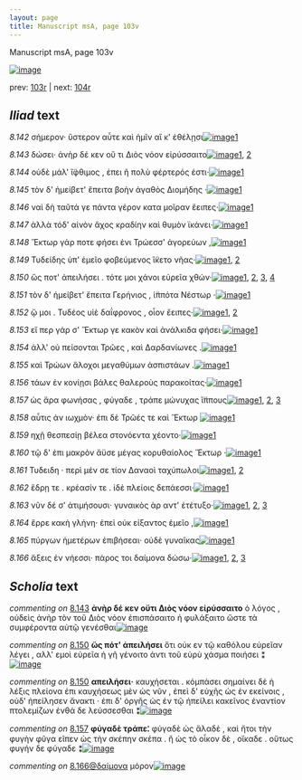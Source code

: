 ```yaml
---
layout: page
title: Manuscript msA, page 103v
---
```


Manuscript msA, page 103v

[![image](http://www.homermultitext.org/iipsrv?OBJ=IIP,1.0&FIF=/project/homer/pyramidal/deepzoom/hmt/vaimg/2017a/VA103VN_0606.tif&WID=100&CVT=JPEG)](http://www.homermultitext.org/ict2/?urn=urn:cite2:hmt:vaimg.2017a:VA103VN_0606)

prev:  [103r](../103r) | next:  [104r](../104r)

## *Iliad* text

*8.142* <a id="8.142"/> σήμερον· ὕστερον αὖτε καὶ ἡμῖν αἴ κ' ἐθέλῃσι[![image](http://www.homermultitext.org/iipsrv?OBJ=IIP,1.0&FIF=/project/homer/pyramidal/deepzoom/hmt/vaimg/2017a/VA103VN_0606.tif&RGN=0.4464,0.2434,0.3453,0.0316&WID=1000&CVT=JPEG)](http://www.homermultitext.org/ict2/?urn=urn:cite2:hmt:vaimg.2017a:VA103VN_0606@0.4464,0.2434,0.3453,0.0316)[1](#msA_8.1)

*8.143* <a id="8.143"/> δώσει· ἀνὴρ δέ κεν οὔ τι Διὸς νόον εἰρύσσαιτο[![image](http://www.homermultitext.org/iipsrv?OBJ=IIP,1.0&FIF=/project/homer/pyramidal/deepzoom/hmt/vaimg/2017a/VA103VN_0606.tif&RGN=0.4515,0.2637,0.3534,0.027&WID=1000&CVT=JPEG)](http://www.homermultitext.org/ict2/?urn=urn:cite2:hmt:vaimg.2017a:VA103VN_0606@0.4515,0.2637,0.3534,0.027)[1](#msA_8.1), [2](#msA_8.116)

*8.144* <a id="8.144"/> οὐδὲ μάλ' ἴ̈φθιμος , ἐπει ῆ πολὺ φέρτερός ἐστι·[![image](http://www.homermultitext.org/iipsrv?OBJ=IIP,1.0&FIF=/project/homer/pyramidal/deepzoom/hmt/vaimg/2017a/VA103VN_0606.tif&RGN=0.4525,0.281,0.3644,0.0293&WID=1000&CVT=JPEG)](http://www.homermultitext.org/ict2/?urn=urn:cite2:hmt:vaimg.2017a:VA103VN_0606@0.4525,0.281,0.3644,0.0293)[1](#msA_8.1)

*8.145* <a id="8.145"/> τὸν δ' ἠμείβετ' ἔπειτα βοὴν ἀγαθὸς Διομήδης ·[![image](http://www.homermultitext.org/iipsrv?OBJ=IIP,1.0&FIF=/project/homer/pyramidal/deepzoom/hmt/vaimg/2017a/VA103VN_0606.tif&RGN=0.4505,0.299,0.3744,0.0316&WID=1000&CVT=JPEG)](http://www.homermultitext.org/ict2/?urn=urn:cite2:hmt:vaimg.2017a:VA103VN_0606@0.4505,0.299,0.3744,0.0316)[1](#msA_8.1)

*8.146* <a id="8.146"/> ναὶ δὴ ταῦτά γε πάντα γέρον κατα μοῖραν ἔειπες·[![image](http://www.homermultitext.org/iipsrv?OBJ=IIP,1.0&FIF=/project/homer/pyramidal/deepzoom/hmt/vaimg/2017a/VA103VN_0606.tif&RGN=0.4535,0.3156,0.3864,0.0346&WID=1000&CVT=JPEG)](http://www.homermultitext.org/ict2/?urn=urn:cite2:hmt:vaimg.2017a:VA103VN_0606@0.4535,0.3156,0.3864,0.0346)[1](#msA_8.1)

*8.147* <a id="8.147"/> ἀλλὰ τόδ' αἰνὸν ἄχος κραδίην καὶ θυμὸν ϊκάνει·[![image](http://www.homermultitext.org/iipsrv?OBJ=IIP,1.0&FIF=/project/homer/pyramidal/deepzoom/hmt/vaimg/2017a/VA103VN_0606.tif&RGN=0.4565,0.3343,0.3984,0.0353&WID=1000&CVT=JPEG)](http://www.homermultitext.org/ict2/?urn=urn:cite2:hmt:vaimg.2017a:VA103VN_0606@0.4565,0.3343,0.3984,0.0353)[1](#msA_8.1)

*8.148* <a id="8.148"/> Ἕκτωρ γάρ ποτε φήσει 					ἐνι Τρώεσσ' ἀγορεύων ,[![image](http://www.homermultitext.org/iipsrv?OBJ=IIP,1.0&FIF=/project/homer/pyramidal/deepzoom/hmt/vaimg/2017a/VA103VN_0606.tif&RGN=0.4484,0.3554,0.3734,0.0353&WID=1000&CVT=JPEG)](http://www.homermultitext.org/ict2/?urn=urn:cite2:hmt:vaimg.2017a:VA103VN_0606@0.4484,0.3554,0.3734,0.0353)[1](#msA_8.1)

*8.149* <a id="8.149"/> Τυδείδης ὑπ' ἐμεῖο 					φοβεύμενος ἵ̈κετο νῆας·[![image](http://www.homermultitext.org/iipsrv?OBJ=IIP,1.0&FIF=/project/homer/pyramidal/deepzoom/hmt/vaimg/2017a/VA103VN_0606.tif&RGN=0.4414,0.3757,0.3904,0.0338&WID=1000&CVT=JPEG)](http://www.homermultitext.org/ict2/?urn=urn:cite2:hmt:vaimg.2017a:VA103VN_0606@0.4414,0.3757,0.3904,0.0338)[1](#msA_8.1), [2](#msAint_8.126)

*8.150* <a id="8.150"/> ὥς ποτ' ἀπειλήσει . τότε μοι χάνοι εὐρεῖα χθών·[![image](http://www.homermultitext.org/iipsrv?OBJ=IIP,1.0&FIF=/project/homer/pyramidal/deepzoom/hmt/vaimg/2017a/VA103VN_0606.tif&RGN=0.4434,0.3944,0.4064,0.0308&WID=1000&CVT=JPEG)](http://www.homermultitext.org/ict2/?urn=urn:cite2:hmt:vaimg.2017a:VA103VN_0606@0.4434,0.3944,0.4064,0.0308)[1](#msAint_8.127), [2](#msA_8.118), [3](#msA_8.1), [4](#msA_8.117)

*8.151* <a id="8.151"/> τὸν δ' ἠμείβετ' ἔπειτα Γερήνιος , ἱ̈ππότα Νέστωρ ·[![image](http://www.homermultitext.org/iipsrv?OBJ=IIP,1.0&FIF=/project/homer/pyramidal/deepzoom/hmt/vaimg/2017a/VA103VN_0606.tif&RGN=0.4595,0.4155,0.3844,0.0308&WID=1000&CVT=JPEG)](http://www.homermultitext.org/ict2/?urn=urn:cite2:hmt:vaimg.2017a:VA103VN_0606@0.4595,0.4155,0.3844,0.0308)[1](#msA_8.1)

*8.152* <a id="8.152"/> ᾤ μοι . Τυδέος υἱὲ δαΐφρονος , οἷον ἔειπες·[![image](http://www.homermultitext.org/iipsrv?OBJ=IIP,1.0&FIF=/project/homer/pyramidal/deepzoom/hmt/vaimg/2017a/VA103VN_0606.tif&RGN=0.4575,0.432,0.3564,0.0308&WID=1000&CVT=JPEG)](http://www.homermultitext.org/ict2/?urn=urn:cite2:hmt:vaimg.2017a:VA103VN_0606@0.4575,0.432,0.3564,0.0308)[1](#msA_8.1), [2](#msAim_8.123)

*8.153* <a id="8.153"/> εἴ περ γάρ σ' Ἕκτωρ γε 					κακὸν καὶ ἀνάλκιδα φήσει·[![image](http://www.homermultitext.org/iipsrv?OBJ=IIP,1.0&FIF=/project/homer/pyramidal/deepzoom/hmt/vaimg/2017a/VA103VN_0606.tif&RGN=0.4635,0.4478,0.3984,0.0338&WID=1000&CVT=JPEG)](http://www.homermultitext.org/ict2/?urn=urn:cite2:hmt:vaimg.2017a:VA103VN_0606@0.4635,0.4478,0.3984,0.0338)[1](#msA_8.1)

*8.154* <a id="8.154"/> ἀλλ' οὐ πείσονται Τρῶες , καὶ Δαρδανίωνες .[![image](http://www.homermultitext.org/iipsrv?OBJ=IIP,1.0&FIF=/project/homer/pyramidal/deepzoom/hmt/vaimg/2017a/VA103VN_0606.tif&RGN=0.4595,0.4711,0.3373,0.0338&WID=1000&CVT=JPEG)](http://www.homermultitext.org/ict2/?urn=urn:cite2:hmt:vaimg.2017a:VA103VN_0606@0.4595,0.4711,0.3373,0.0338)[1](#msA_8.1)

*8.155* <a id="8.155"/> καὶ Τρώων ἄλοχοι 					μεγαθύμων ἀσπιστάων .[![image](http://www.homermultitext.org/iipsrv?OBJ=IIP,1.0&FIF=/project/homer/pyramidal/deepzoom/hmt/vaimg/2017a/VA103VN_0606.tif&RGN=0.4635,0.4906,0.3483,0.0301&WID=1000&CVT=JPEG)](http://www.homermultitext.org/ict2/?urn=urn:cite2:hmt:vaimg.2017a:VA103VN_0606@0.4635,0.4906,0.3483,0.0301)[1](#msA_8.1)

*8.156* <a id="8.156"/> τάων ἐν κονίῃσι βάλες θαλεροὺς παρακοίτας·[![image](http://www.homermultitext.org/iipsrv?OBJ=IIP,1.0&FIF=/project/homer/pyramidal/deepzoom/hmt/vaimg/2017a/VA103VN_0606.tif&RGN=0.4585,0.5086,0.4084,0.0323&WID=1000&CVT=JPEG)](http://www.homermultitext.org/ict2/?urn=urn:cite2:hmt:vaimg.2017a:VA103VN_0606@0.4585,0.5086,0.4084,0.0323)[1](#msA_8.1)

*8.157* <a id="8.157"/> ὡς ἄρα φωνήσας , φύγαδε , τράπε μώνυχας ἵ̈ππους[![image](http://www.homermultitext.org/iipsrv?OBJ=IIP,1.0&FIF=/project/homer/pyramidal/deepzoom/hmt/vaimg/2017a/VA103VN_0606.tif&RGN=0.4635,0.5252,0.3984,0.0346&WID=1000&CVT=JPEG)](http://www.homermultitext.org/ict2/?urn=urn:cite2:hmt:vaimg.2017a:VA103VN_0606@0.4635,0.5252,0.3984,0.0346)[1](#msA_8.1), [2](#msA_8.119), [3](#msAim_8.124)

*8.158* <a id="8.158"/> αὖτις ἀν ιωχμὸν· ἐπι δὲ Τρῶές τε καὶ Ἕκτωρ 				[![image](http://www.homermultitext.org/iipsrv?OBJ=IIP,1.0&FIF=/project/homer/pyramidal/deepzoom/hmt/vaimg/2017a/VA103VN_0606.tif&RGN=0.4655,0.5485,0.3544,0.0293&WID=1000&CVT=JPEG)](http://www.homermultitext.org/ict2/?urn=urn:cite2:hmt:vaimg.2017a:VA103VN_0606@0.4655,0.5485,0.3544,0.0293)[1](#msA_8.1)

*8.159* <a id="8.159"/> ηχῇ θεσπεσίῃ βέλεα στονόεντα χέοντο·[![image](http://www.homermultitext.org/iipsrv?OBJ=IIP,1.0&FIF=/project/homer/pyramidal/deepzoom/hmt/vaimg/2017a/VA103VN_0606.tif&RGN=0.4625,0.5672,0.3263,0.0293&WID=1000&CVT=JPEG)](http://www.homermultitext.org/ict2/?urn=urn:cite2:hmt:vaimg.2017a:VA103VN_0606@0.4625,0.5672,0.3263,0.0293)[1](#msA_8.1)

*8.160* <a id="8.160"/> τῷ δ' ἐπι μακρὸν ἄϋσε μέγας κορυθαίολος Ἕκτωρ ·[![image](http://www.homermultitext.org/iipsrv?OBJ=IIP,1.0&FIF=/project/homer/pyramidal/deepzoom/hmt/vaimg/2017a/VA103VN_0606.tif&RGN=0.4625,0.5845,0.3914,0.0293&WID=1000&CVT=JPEG)](http://www.homermultitext.org/ict2/?urn=urn:cite2:hmt:vaimg.2017a:VA103VN_0606@0.4625,0.5845,0.3914,0.0293)[1](#msA_8.1)

*8.161* <a id="8.161"/> Τυδειδη · περὶ μέν σε 					τίον Δαναοὶ ταχύπωλοι[![image](http://www.homermultitext.org/iipsrv?OBJ=IIP,1.0&FIF=/project/homer/pyramidal/deepzoom/hmt/vaimg/2017a/VA103VN_0606.tif&RGN=0.4675,0.6063,0.3483,0.0255&WID=1000&CVT=JPEG)](http://www.homermultitext.org/ict2/?urn=urn:cite2:hmt:vaimg.2017a:VA103VN_0606@0.4675,0.6063,0.3483,0.0255)[1](#msA_8.120), [2](#msA_8.1)

*8.162* <a id="8.162"/> ἕδρῃ τε . κρέασίν τε . ἰδὲ πλείοις δεπάεσσι·[![image](http://www.homermultitext.org/iipsrv?OBJ=IIP,1.0&FIF=/project/homer/pyramidal/deepzoom/hmt/vaimg/2017a/VA103VN_0606.tif&RGN=0.4645,0.6236,0.3403,0.0293&WID=1000&CVT=JPEG)](http://www.homermultitext.org/ict2/?urn=urn:cite2:hmt:vaimg.2017a:VA103VN_0606@0.4645,0.6236,0.3403,0.0293)[1](#msA_8.1)

*8.163* <a id="8.163"/> νῦν δέ σ' ἀτιμήσουσι· γυναικὸς ὰρ αντ' ἐτέτυξο·[![image](http://www.homermultitext.org/iipsrv?OBJ=IIP,1.0&FIF=/project/homer/pyramidal/deepzoom/hmt/vaimg/2017a/VA103VN_0606.tif&RGN=0.4535,0.6424,0.3624,0.0293&WID=1000&CVT=JPEG)](http://www.homermultitext.org/ict2/?urn=urn:cite2:hmt:vaimg.2017a:VA103VN_0606@0.4535,0.6424,0.3624,0.0293)[1](#msA_8.1), [2](#msA_8.121), [3](#msAim_8.125)

*8.164* <a id="8.164"/> ἔρρε κακὴ γλήνη· ἐπεὶ οὐκ είξαντος ἐμεῖο ,[![image](http://www.homermultitext.org/iipsrv?OBJ=IIP,1.0&FIF=/project/homer/pyramidal/deepzoom/hmt/vaimg/2017a/VA103VN_0606.tif&RGN=0.4444,0.6604,0.3624,0.0293&WID=1000&CVT=JPEG)](http://www.homermultitext.org/ict2/?urn=urn:cite2:hmt:vaimg.2017a:VA103VN_0606@0.4444,0.6604,0.3624,0.0293)[1](#msA_8.1)

*8.165* <a id="8.165"/> πύργων ἡμετέρων ἐπιβήσεαι· οὐδὲ γυναῖκας[![image](http://www.homermultitext.org/iipsrv?OBJ=IIP,1.0&FIF=/project/homer/pyramidal/deepzoom/hmt/vaimg/2017a/VA103VN_0606.tif&RGN=0.4505,0.6799,0.3774,0.0293&WID=1000&CVT=JPEG)](http://www.homermultitext.org/ict2/?urn=urn:cite2:hmt:vaimg.2017a:VA103VN_0606@0.4505,0.6799,0.3774,0.0293)[1](#msA_8.1)

*8.166* <a id="8.166"/> ἄξεις ἐν νήεσσι· πάρος τοι δαίμονα δώσω·[![image](http://www.homermultitext.org/iipsrv?OBJ=IIP,1.0&FIF=/project/homer/pyramidal/deepzoom/hmt/vaimg/2017a/VA103VN_0606.tif&RGN=0.4434,0.6987,0.3604,0.0316&WID=1000&CVT=JPEG)](http://www.homermultitext.org/ict2/?urn=urn:cite2:hmt:vaimg.2017a:VA103VN_0606@0.4434,0.6987,0.3604,0.0316)[1](#msA_8.1), [2](#msAil_8.130), [3](#msAint_8.128)

## *Scholia* text

*commenting on* [8.143](#8.143)  <a id="msA_8.116"/> **ἀνὴρ δέ κεν οὔτι Διὸς νόον εἰρύσσαιτο** ὁ λόγος , οὐδεὶς ἀνὴρ τὸν τοῦ Διὸς νόον ἐπισπάσαιτο ἠ φυλάξαιτο ὥστε τὰ συμφέροντα αὐτῷ γενέσθαι[![image](http://www.homermultitext.org/iipsrv?OBJ=IIP,1.0&FIF=/project/homer/pyramidal/deepzoom/hmt/vaimg/2017a/VA103VN_0606.tif&RGN=0.204,0.2497,0.1809,0.0802&WID=1000&CVT=JPEG)](http://www.homermultitext.org/ict2/?urn=urn:cite2:hmt:vaimg.2017a:VA103VN_0606@0.204,0.2497,0.1809,0.0802)

*commenting on* [8.150](#8.150)  <a id="msA_8.117"/> **ὥς πότ' ἀπειλήσει** ὅτι οὐκ εν τῷ καθόλου εὑρεῖαν λέγει , αλλ' εμοὶ εὑρεῖα ἡ γῆ γένοιτο ἀντι τοῦ εὐρὺ χάσμα ποιήσει ⁑[![image](http://www.homermultitext.org/iipsrv?OBJ=IIP,1.0&FIF=/project/homer/pyramidal/deepzoom/hmt/vaimg/2017a/VA103VN_0606.tif&RGN=0.206,0.3207,0.1889,0.0637&WID=1000&CVT=JPEG)](http://www.homermultitext.org/ict2/?urn=urn:cite2:hmt:vaimg.2017a:VA103VN_0606@0.206,0.3207,0.1889,0.0637)

*commenting on* [8.150](#8.150)  <a id="msA_8.118"/> **απειλήσει·** καυχήσεται . κόμπάσει σημαίνει δὲ ἡ λέξις πλείονα ἐπι καυχήσεως μὲν ὡς νῦν , ἐπεὶ δ' εὐχῆς ὡς ἐν εκείνοις , οὐδ' ἠπείλησεν ἄνακτι · ἐπι δ' ὀργῆς ὡς ἐν τῷ ἠπείλει κακεῖνος ἐναντίον πτολεμίζων ἐνθά δε λεύσσεσθαι ⁑[![image](http://www.homermultitext.org/iipsrv?OBJ=IIP,1.0&FIF=/project/homer/pyramidal/deepzoom/hmt/vaimg/2017a/VA103VN_0606.tif&RGN=0.2014,0.3735,0.1989,0.1189&WID=1000&CVT=JPEG)](http://www.homermultitext.org/ict2/?urn=urn:cite2:hmt:vaimg.2017a:VA103VN_0606@0.2014,0.3735,0.1989,0.1189)

*commenting on* [8.157](#8.157)  <a id="msA_8.119"/> **φύγαδὲ τράπε⁚** φύγαδὲ ὡς ἅλαδὲ , καὶ ἤτοι τὴν φυγὴν φῦγα εῖπεν ὡς τὴν σκέπην σκέπα . ἢ ὡς τὸ οἶκον δὲ , οἴκαδε . οὕτως φυγήν δε φύγαδε ⁑[![image](http://www.homermultitext.org/iipsrv?OBJ=IIP,1.0&FIF=/project/homer/pyramidal/deepzoom/hmt/vaimg/2017a/VA103VN_0606.tif&RGN=0.1986,0.4737,0.2094,0.0897&WID=1000&CVT=JPEG)](http://www.homermultitext.org/ict2/?urn=urn:cite2:hmt:vaimg.2017a:VA103VN_0606@0.1986,0.4737,0.2094,0.0897)

*commenting on* [8.166@δαίμονα](#8.166@δαίμονα)  <a id="msAil_8.130.comment"/> μόρον[![image](http://www.homermultitext.org/iipsrv?OBJ=IIP,1.0&FIF=/project/homer/pyramidal/deepzoom/hmt/vaimg/2017a/VA103VN_0606.tif&RGN=0.7046,0.6975,0.0297,0.0174&WID=1000&CVT=JPEG)](http://www.homermultitext.org/ict2/?urn=urn:cite2:hmt:vaimg.2017a:VA103VN_0606@0.7046,0.6975,0.0297,0.0174)